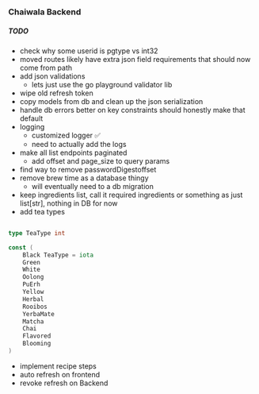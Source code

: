### Chaiwala Backend

##### TODO

- check why some userid is pgtype vs int32
- moved routes likely have extra json field requirements that should now come from path
- add json validations
    - lets just use the go playground validator lib
- wipe old refresh token
- copy models from db and clean up the json serialization
- handle db errors better on key constraints should honestly make that default
- logging
    - customized logger ✅
    - need to actually add the logs
- make all list endpoints paginated
  - add offset and page_size to query params
- find way to remove passwordDigestoffset
- remove brew time as a database thingy
    - will eventually need to a db migration
- keep ingredients list, call it required ingredients or something as just list[str], nothing in DB for now
- add tea types
```go

type TeaType int

const (
	Black TeaType = iota
	Green
	White
	Oolong
	PuErh
	Yellow
	Herbal
	Rooibos
	YerbaMate
	Matcha
	Chai
	Flavored
	Blooming
)
```
- implement recipe steps
- auto refresh on frontend
- revoke refresh on Backend

